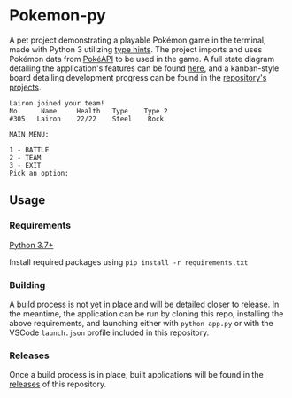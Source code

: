 # Pokemon-py

A pet project demonstrating a playable Pokémon game in the terminal, made with Python 3 utilizing [type hints](https://docs.python.org/3/library/typing.html). The project imports and uses Pokémon data from [PokéAPI](https://pokeapi.co/) to be used in the game. A full state diagram detailing the application's features can be found [here](https://drive.google.com/file/d/1ZgtKxDFsFq5p5o_zYvAkEZLtXq2w86bN/view?usp=sharing), and a kanban-style board detailing development progress can be found in the [repository's projects](https://github.com/Boxfort-Labs/Pokemon-py/projects).

```
Lairon joined your team!
No.     Name     Health   Type    Type 2
#305   Lairon    22/22    Steel    Rock

MAIN MENU:

1 - BATTLE
2 - TEAM
3 - EXIT
Pick an option:
```

## Usage

### Requirements

[Python 3.7+](https://www.python.org/downloads/)

Install required packages using `pip install -r requirements.txt`

### Building

A build process is not yet in place and will be detailed closer to release. In the meantime, the application can be run by cloning this repo, installing the above requirements, and launching either with `python app.py` or with the VSCode `launch.json` profile included in this repository.

### Releases

Once a build process is in place, built applications will be found in the [releases](https://github.com/Boxfort-Labs/Pokemon-py/releases) of this repository.
